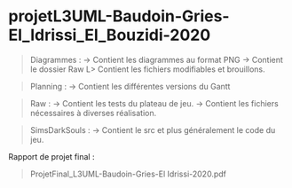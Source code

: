 # projetL3UML-Baudoin-Gries-El_Idrissi_El_Bouzidi-2020

> Diagrammes : 
    -> Contient les diagrammes au format PNG
    -> Contient le dossier Raw
          L> Contient les fichiers modifiables et brouillons.

> Planning :
    -> Contient les différentes versions du Gantt
 
 > Raw :
    -> Contient les tests du plateau de jeu. 
    -> Contient les fichiers nécessaires à diverses réalisation.
 
> SimsDarkSouls :
    -> Contient le src et plus généralement le code du jeu. 
    
Rapport de projet final : 
> ProjetFinal_L3UML-Baudoin-Gries-El Idrissi-2020.pdf
